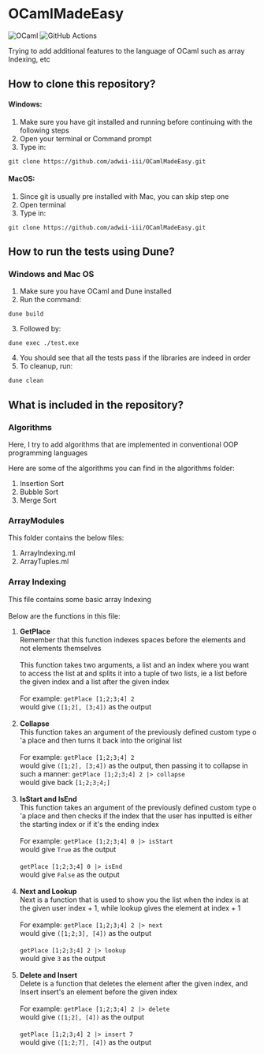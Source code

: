 # OCamlMadeEasy

![OCaml](https://img.shields.io/badge/OCaml-%23E98407.svg?style=for-the-badge&logo=ocaml&logoColor=white) ![GitHub Actions](https://img.shields.io/badge/github%20actions-%232671E5.svg?style=for-the-badge&logo=githubactions&logoColor=white)

Trying to add additional features to the language of OCaml such as array Indexing, etc

## How to clone this repository?

#### Windows:

1. Make sure you have git installed and running before continuing with the following steps
2. Open your terminal or Command prompt
3. Type in:<br>

```Shell
git clone https://github.com/adwii-iii/OCamlMadeEasy.git
```

#### MacOS:

1. Since git is usually pre installed with Mac, you can skip step one
2. Open terminal
3. Type in:<br>

```Shell
git clone https://github.com/adwii-iii/OCamlMadeEasy.git
```

## How to run the tests using Dune?

### Windows and Mac OS

1. Make sure you have OCaml and Dune installed
2. Run the command:

```Shell
dune build
```

3. Followed by:

```Shell
dune exec ./test.exe
```

4. You should see that all the tests pass if the libraries are indeed in order
5. To cleanup, run:

```Shell
dune clean
```

## What is included in the repository?

### Algorithms

Here, I try to add algorithms that are implemented in conventional OOP programming languages

Here are some of the algorithms you can find in the algorithms folder:

1. Insertion Sort
2. Bubble Sort
3. Merge Sort

### ArrayModules

This folder contains the below files:

1. ArrayIndexing.ml
2. ArrayTuples.ml

### **Array Indexing**<br>

This file contains some basic array Indexing<br><br>
Below are the functions in this file:

1. <b>GetPlace</b><br>
   Remember that this function indexes spaces before the elements and not elements themselves<br><br>
   This function takes two arguments, a list and an index where you want to access the list at and splits it into a tuple of two lists, ie a list before the given index and a list after the given index<br><br>
   For example:
   `getPlace [1;2;3;4] 2`<br>
   would give
   `([1;2], [3;4])` as the output<br><br>
2. <b>Collapse</b><br>
   This function takes an argument of the previously defined custom type o 'a place and then turns it back into the original list<br><br>
   For example:
   `getPlace [1;2;3;4] 2`<br>
   would give
   `([1;2], [3;4])` as the output, then passing it to collapse in such a manner: `getPlace [1;2;3;4] 2 |> collapse`<br>
   would give back `[1;2;3;4;]`<br><br>
3. <b>IsStart and IsEnd</b><br>
   This function takes an argument of the previously defined custom type o 'a place and then checks if the index that the user has inputted is either the starting index or if it's the ending index<br><br>
   For example:
   `getPlace [1;2;3;4] 0 |> isStart`<br>
   would give
   `True` as the output<br><br>
   `getPlace [1;2;3;4] 0 |> isEnd`<br>
   would give
   `False` as the output<br><br>
4. <b>Next and Lookup</b><br>
   Next is a function that is used to show you the list when the index is at the given user index + 1, while lookup gives the element at index + 1<br><br>
   For example:
   `getPlace [1;2;3;4] 2 |> next`<br>
   would give
   `([1;2;3], [4])` as the output<br><br>
   `getPlace [1;2;3;4] 2 |> lookup`<br>
   would give
   `3` as the output<br><br>
5. <b>Delete and Insert</b><br>
   Delete is a function that deletes the element after the given index, and Insert insert's an element before the given index<br><br>
   For example:
   `getPlace [1;2;3;4] 2 |> delete`<br>
   would give
   `([1;2], [4])` as the output<br><br>
   `getPlace [1;2;3;4] 2 |> insert 7`<br>
   would give
   `([1;2;7], [4])` as the output<br><br>
